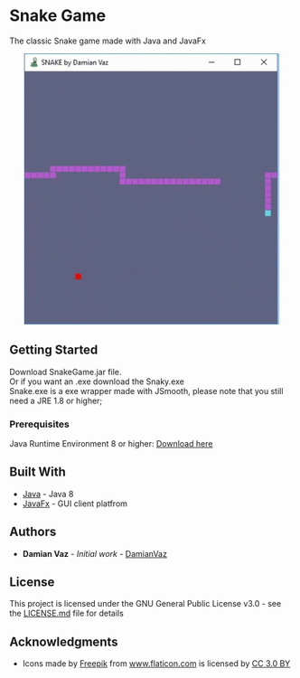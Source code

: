 # Snake Game


The classic Snake game made with Java and JavaFx
<p align="center">
  <img src="images/game.gif"/>
</p>

## Getting Started

Download SnakeGame.jar file.<br/>
Or if you want an .exe download the Snaky.exe<br/>
Snake.exe is a exe wrapper made with JSmooth, please note that you still need a JRE 1.8 or higher;

### Prerequisites

Java Runtime Environment 8 or higher: 
<a href="https://www.oracle.com/technetwork/java/javase/downloads/jre8-downloads-2133155.html">Download here</a>




## Built With

* [Java](https://www.oracle.com/technetwork/java/javase/overview/java8-2100321.html) - Java 8
* [JavaFx](https://openjfx.io) - GUI client platfrom

## Authors

* **Damian Vaz** - *Initial work* - [DamianVaz](https://github.com/DamianVaz)

## License

This project is licensed under the GNU General Public License v3.0 - see the [LICENSE.md](LICENSE.md) file for details

## Acknowledgments

* <div>Icons made by <a href="https://www.freepik.com/?__hstc=57440181.faddc5f989977108ee495b1dcf6ee2a0.1563315575728.1563315575728.1563330439162.2&__hssc=57440181.3.1563330439162&__hsfp=2211470172" title="Freepik">Freepik</a> from <a href="https://www.flaticon.com/"                 title="Flaticon">www.flaticon.com</a> is licensed by <a href="http://creativecommons.org/licenses/by/3.0/"                 title="Creative Commons BY 3.0" target="_blank">CC 3.0 BY</a></div>


